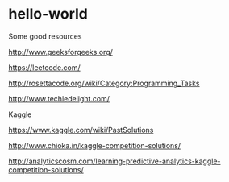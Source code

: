 # hello-world
Some good resources

http://www.geeksforgeeks.org/

https://leetcode.com/

http://rosettacode.org/wiki/Category:Programming_Tasks

http://www.techiedelight.com/

Kaggle

https://www.kaggle.com/wiki/PastSolutions

http://www.chioka.in/kaggle-competition-solutions/

http://analyticscosm.com/learning-predictive-analytics-kaggle-competition-solutions/

